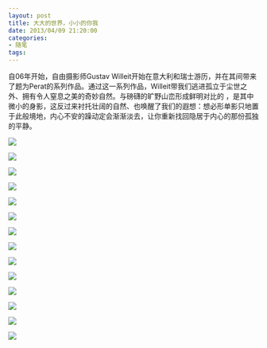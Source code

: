```yaml
---
layout: post
title: 大大的世界，小小的你我
date: 2013/04/09 21:20:00
categories: 
- 随笔
tags: 
---
```


自06年开始，自由摄影师Gustav Willeit开始在意大利和瑞士游历，并在其间带来了题为Perat的系列作品。通过这一系列作品，Willeit带我们逃进孤立于尘世之外、拥有令人窒息之美的奇妙自然。与磅礴的旷野山峦形成鲜明对比的 ，是其中微小的身影，这反过来衬托壮阔的自然、也唤醒了我们的遐想：想必形单影只地置于此般境地，内心不安的躁动定会渐渐淡去，让你重新找回隐居于内心的那份孤独的平静。

![](https://ww3.sinaimg.cn/large/006tNc79gw1fahpe8pwa6j30k87wgnpd.jpg)

![](https://ww3.sinaimg.cn/large/006tNc79gw1fahpe8pwa6j30k87wgnpd.jpg)

![](https://ww3.sinaimg.cn/large/006tNc79gw1fahpe8pwa6j30k87wgnpd.jpg)

![](https://ww3.sinaimg.cn/large/006tNc79gw1fahpe8pwa6j30k87wgnpd.jpg)

![](https://ww3.sinaimg.cn/large/006tNc79gw1fahpe8pwa6j30k87wgnpd.jpg)

![](https://ww3.sinaimg.cn/large/006tNc79gw1fahpe8pwa6j30k87wgnpd.jpg)

![](https://ww3.sinaimg.cn/large/006tNc79gw1fahpe8pwa6j30k87wgnpd.jpg)

![](https://ww3.sinaimg.cn/large/006tNc79gw1fahpe8pwa6j30k87wgnpd.jpg)

![](https://ww3.sinaimg.cn/large/006tNc79gw1fahpe8pwa6j30k87wgnpd.jpg)

![](https://ww3.sinaimg.cn/large/006tNc79gw1fahpe8pwa6j30k87wgnpd.jpg)

![](https://ww3.sinaimg.cn/large/006tNc79gw1fahpe8pwa6j30k87wgnpd.jpg)

![](https://ww3.sinaimg.cn/large/006tNc79gw1fahpe8pwa6j30k87wgnpd.jpg)

![](https://ww3.sinaimg.cn/large/006tNc79gw1fahpe8pwa6j30k87wgnpd.jpg)

![](https://ww3.sinaimg.cn/large/006tNc79gw1fahpe8pwa6j30k87wgnpd.jpg)

